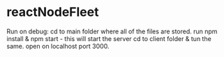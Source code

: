# reactNodeFleet
Run on debug:
cd to main folder where all of the files are stored.
run npm install & npm start - this will start the server 
cd to client folder & tun the same.
open on localhost port 3000.
